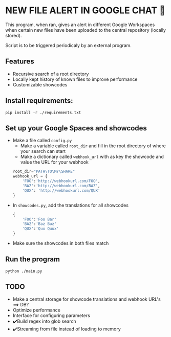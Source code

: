 # NEW FILE ALERT IN GOOGLE CHAT 🚨

This program, when ran, gives an alert in different Google Workspaces when certain new files have been uploaded to the central repository (locally stored). 

Script is to be triggered periodicaly by an external program.


## Features

- Recursive search of a root directory
- Locally kept history of known files to improve performance
- Customizable showcodes 

## Install requirements:

`pip install -r ./requirements.txt`

## Set up your Google Spaces and showcodes

- Make a file called `config.py`
    - Make a variable called `root_dir` and fill in the root directory of where your search can start
    - Make a dictionary called `webhook_url` with as key the showcode and value the URL for your webhook
   ```python
   root_dir="PATH\TO\MY\SHARE"
   webhook_url = {
       'FOO':'http://webhookurl.com/FOO',
       'BAZ':'http://webhookurl.com/BAZ',
       'QUX': 'http://webhookurl.com/QUX'
   }
   ```
- In `showcodes.py`, add the translations for all showcodes
  ```python
  {
      'FOO':'Foo Bar'
      'BAZ':'Baz Buz'
      'QUX':'Qux Quux'
  }
  ```
- Make sure the showcodes in both files match

## Run the program
`python ./main.py`
## TODO

- Make a central storage for showcode translations and webhook URL's ==> DB?
- Optimize performance
- Interface for configuring parameters
- ✔️Build regex into glob search 
- ✔️Streaming from file instead of loading to memory
